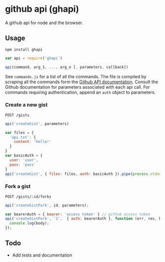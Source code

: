 # github api (ghapi)

A github api for node and the browser.

## Usage

```
npm install ghapi
```

```javascript
var api = require('ghapi')
```

```javascript
api(command, arg_1, ..., arg_n [, parameters, callback])
```

See `commands.js` for a list of all the commands. The file is compiled by scraping all the commands form the [Github API documentation](https://developer.github.com/v3/). Consult the Github documentation for parameters associated with each api call. For commands requiring authentication, append an `auth` object to parameters.


### Create a new gist

```
POST /gists
```

```javascript
api('createGist', parameters)
```

```javascript
var files = { 
  'api.txt': { 
    content: 'hello!' 
  }
}
var basicAuth = { 
  user: 'user', 
  pass: 'pass' 
}
api('createGist', { files: files, auth: basicAuth }).pipe(process.stdout);
```

### Fork a gist

```
POST /gists/:id/forks
```

```javascript
api('createGistFork', id, parameters);
```

```javascript
var bearerAuth = { bearer: 'access token' } // github access token
api('createGistFork', '1',  { auth: bearerAuth }, function (err, res, body) {
  console.log(body);
});
```

## Todo

- Add tests and documentation

